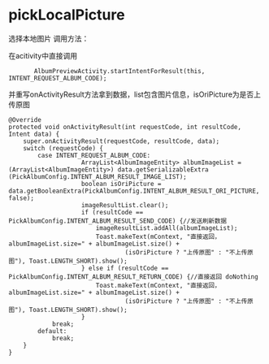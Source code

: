 # pickLocalPicture
选择本地图片
调用方法：

在acitivity中直接调用



           AlbumPreviewActivity.startIntentForResult(this, INTENT_REQUEST_ALBUM_CODE);
      
    
    
     
并重写onActivityResult方法拿到数据，list包含图片信息，isOriPicture为是否上传原图



    @Override
    protected void onActivityResult(int requestCode, int resultCode, Intent data) {
        super.onActivityResult(requestCode, resultCode, data);
        switch (requestCode) {
            case INTENT_REQUEST_ALBUM_CODE:
                        ArrayList<AlbumImageEntity> albumImageList = (ArrayList<AlbumImageEntity>) data.getSerializableExtra        (PickAlbumConfig.INTENT_ALBUM_RESULT_IMAGE_LIST);
                        boolean isOriPicture = data.getBooleanExtra(PickAlbumConfig.INTENT_ALBUM_RESULT_ORI_PICTURE, false);
                        imageResultList.clear();
                        if (resultCode == PickAlbumConfig.INTENT_ALBUM_RESULT_SEND_CODE) {//发送刷新数据
                            imageResultList.addAll(albumImageList);
                            Toast.makeText(mContext, "直接返回，albumImageList.size=" + albumImageList.size() +
                                    (isOriPicture ? "上传原图" : "不上传原图"), Toast.LENGTH_SHORT).show();
                        } else if (resultCode == PickAlbumConfig.INTENT_ALBUM_RESULT_RETURN_CODE) {//直接返回 doNothing
                            Toast.makeText(mContext, "直接返回，albumImageList.size=" + albumImageList.size() +
                                    (isOriPicture ? "上传原图" : "不上传原图"), Toast.LENGTH_SHORT).show();
                        }
                break;
            default:
                break;
        }
    }
